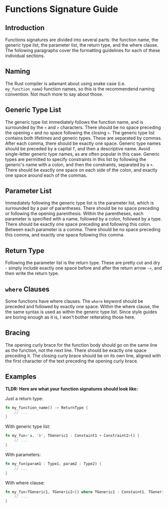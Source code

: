 # Functions Signature Guide

## Introduction

Functions signatures are divided into several parts: the function name, the generic type list, the parameter list, the return type, and the where clause. The following paragraphs cover the formatting guidelines for each of these individual sections.

## Naming
The Rust compiler is adamant about using snake case (i.e. `my_function_name`) function names, so this is the recommendend naming convention. Not much more to say about those.

## Generic Type List
The generic type list immediately follows the function name, and is surrounded by the `<` and `>` characters. There should be no space preceding the opening `<` and no space following the closing `>`. The generic type list contains both lifetimes and generic types. These are separated by commas. After each comma, there should be exactly one space. Generic type names should be preceded by a capital `T`, and then a descriptive name. Avoid single-letter generic type names, as are often popular in this case. Generic types are permitted to specify constraints in this list by following the generic's name with a colon, and then the constraints, separated by a `+`. There should be exactly one space on each side of the colon, and exactly one space around each of the commas.

## Parameter List
Immediately following the generic type list is the parameter list, which is surrounded by a pair of parantheses. There should be no space preceding or following the opening parenthesis. Within the parentheses, each parameter is specified with a name, followed by a colon, followed by a type. There should be exactly one space preceding and following this colon. Between each parameter is a comma. There should be no space preceding this comma, and exactly one space following this comma.

## Return Type
Following the parameter list is the return type. These are pretty cut and dry - simply include exactly one space before and after the return arrow `->`, and then write the return type.

## `where` Clauses
Some functions have where clauses. The `where` keyword should be preceded and followed by exactly one space. Within the where clause, the the same syntax is used as within the generic type list. Since style guides are boring enough as it is, I won't bother reiterating those here.

## Bracing
The opening curly brace for the function body should go on the same line as the function, not the next line. There should be exactly one space preceding it. The closing curly brace should be on its own line, aligned with the first character of the text preceding the opening curly brace.

## Examples
**TLDR: Here are what your function signatures should look like:**

Just a return type:
``` rust
fn my_function_name() -> ReturnType {
    // ...
}
```

With generic type list:
``` rust
fn my_fun<'a, 'b', TGeneric1 : Constaint1 + Constraint2>() {
    // ...
}
```

With parameters:
``` rust
fn my_fun(param1 : Type1, param2 : Type2) {
    // ...
}
```

With where clause:
``` rust
fn my_fun<TGeneric1, TGeneric2>() where TGeneric1 : Constaint1, TGeneric2 : Constraint2 {
    // ...
}
```
